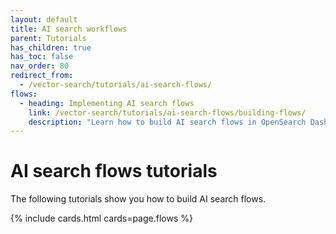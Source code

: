```yaml
---
layout: default
title: AI search workflows
parent: Tutorials
has_children: true
has_toc: false
nav_order: 80
redirect_from:
  - /vector-search/tutorials/ai-search-flows/
flows:
  - heading: Implementing AI search flows
    link: /vector-search/tutorials/ai-search-flows/building-flows/
    description: "Learn how to build AI search flows in OpenSearch Dashboards"   
---
```


# AI search flows tutorials

The following tutorials show you how to build AI search flows.

{% include cards.html cards=page.flows %}